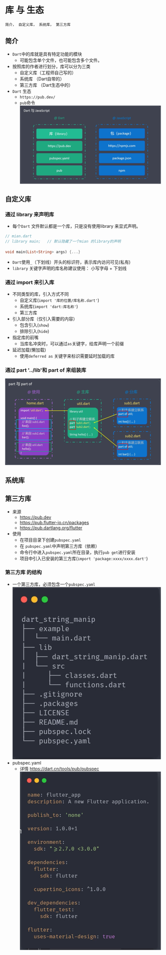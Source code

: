 # 库 与 生态
```
简介， 自定义库， 系统库， 第三方库
```
## 简介
- `Dart`中的库就是具有特定功能的模块
  - 可能包含单个文件，也可能包含多个文件。
- 按照库的作者进行划分，库可以分为三类
  - 自定义库（工程师自己写的）
  - 系统库 （Dart自带的）
  - 第三方库 （Dart生态中的）
- `Dart` 生态
  - `https://pub.dev/`
  - `pub`命令 
![ecosystem](../assets/lib_compare.jpg)

## 自定义库
### 通过 library 来声明库
- 每个`Dart` 文件默认都是一个库，只是没有使用library 来显式声明。
```dart
// mian.dart
// library main;   // 默认隐藏了一个mian 的library的声明

void main(List<String> args) {...}
```
- `Dart`使用`_`（下划线）开头的标识符，表示库内访问可见(私有)
- `library` 关键字声明的库名称建议使用： 小写字母 + 下划线
### 通过 import 来引入库
- 不同类型的库，引入方式不同
  - 自定义库(`import '库的位置/库名称.dart'`)
  - 系统库(`import 'dart:库名称'`)
  - 第三方库
- 引入部分库（仅引入需要的内容）
  - 包含引入(`show`)
  - 排除引入(`hide`)
- 指定库的前嘴
  - 当库名冲突时，可以通过`as`关键字，给库声明一个前缀
- 延迟加载(懒加载)
  - 使用`deferred as` 关键字来标识需要延时加载的库

### 通过 part '../lib'和 part of 来组装库
![part-part-of](../assets/part_of.jpg)

## 系统库

## 第三方库
- 来源
  - https://pub.dev
  - https://pub.flutter-io.cn/packages
  - https://pub.dartlang.org/flutter
- 使用
  - 在项目目录下创建`pubspec.yaml`
  - 在 `pubspec.yaml`中声明第三方库（依赖）
  - 命令行中进入`pubspec.yaml`所在目录，执行`pub get`进行安装
  - 项目中引入已安装的第三方库(`import 'package:xxxx/xxxx.dart'`)
### 第三方库 的结构
- 一个第三方库，必须包含一个`pubspec.yaml`
  ![package](../assets/package.jpg)
- pubspec.yaml
  - 详情 https://dart.cn/tools/pub/pubspec
  ![pubspec](../assets/pubspec.yaml.jpg)